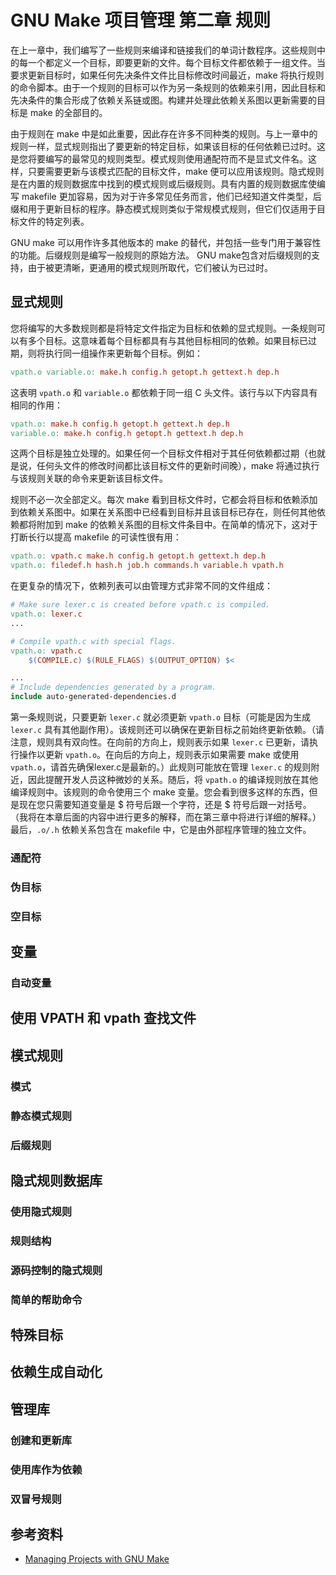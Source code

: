 # GNU Make 项目管理 第二章 规则

[annotation]: <id> (09443028-3ef7-4314-8998-5593c2b8c8c8)
[annotation]: <status> (public)
[annotation]: <create_time> (2021-04-18 17:40:01)
[annotation]: <category> (读书笔记)
[annotation]: <tags> (Make|Makefile|GNU)
[annotation]: <topic> (GNU Make 项目管理)
[annotation]: <index> (2)
[annotation]: <comments> (true)
[annotation]: <url> (http://blog.ccyg.studio/article/09443028-3ef7-4314-8998-5593c2b8c8c8)

在上一章中，我们编写了一些规则来编译和链接我们的单词计数程序。这些规则中的每一个都定义一个目标，即要更新的文件。每个目标文件都依赖于一组文件。当要求更新目标时，如果任何先决条件文件比目标修改时间最近，make 将执行规则的命令脚本。由于一个规则的目标可以作为另一条规则的依赖来引用，因此目标和先决条件的集合形成了依赖关系链或图。构建并处理此依赖关系图以更新需要的目标是 make 的全部目的。

由于规则在 make 中是如此重要，因此存在许多不同种类的规则。与上一章中的规则一样，显式规则指出了要更新的特定目标，如果该目标的任何依赖已过时。这是您将要编写的最常见的规则类型。模式规则使用通配符而不是显式文件名。这样，只要需要更新与该模式匹配的目标文件，make 便可以应用该规则。隐式规则是在内置的规则数据库中找到的模式规则或后缀规则。具有内置的规则数据库使编写 makefile 更加容易，因为对于许多常见任务而言，他们已经知道文件类型，后缀和用于更新目标的程序。静态模式规则类似于常规模式规则，但它们仅适用于目标文件的特定列表。

GNU make 可以用作许多其他版本的 make 的替代，并包括一些专门用于兼容性的功能。后缀规则是编写一般规则的原始方法。 GNU make包含对后缀规则的支持，由于被更清晰，更通用的模式规则所取代，它们被认为已过时。

## 显式规则

您将编写的大多数规则都是将特定文件指定为目标和依赖的显式规则。一条规则可以有多个目标。这意味着每个目标都具有与其他目标相同的依赖。如果目标已过期，则将执行同一组操作来更新每个目标。例如：

```makefile
vpath.o variable.o: make.h config.h getopt.h gettext.h dep.h
```

这表明 `vpath.o` 和 `variable.o` 都依赖于同一组 C 头文件。该行与以下内容具有相同的作用：

```makefile
vpath.o: make.h config.h getopt.h gettext.h dep.h
variable.o: make.h config.h getopt.h gettext.h dep.h
```

这两个目标是独立处理的。如果任何一个目标文件相对于其任何依赖都过期（也就是说，任何头文件的修改时间都比该目标文件的更新时间晚），make 将通过执行与该规则关联的命令来更新该目标文件。

规则不必一次全部定义。每次 make 看到目标文件时，它都会将目标和依赖添加到依赖关系图中。如果在关系图中已经看到目标并且该目标已存在，则任何其他依赖都将附加到 make 的依赖关系图的目标文件条目中。在简单的情况下，这对于打断长行以提高 makefile 的可读性很有用：

```makefile
vpath.o: vpath.c make.h config.h getopt.h gettext.h dep.h
vpath.o: filedef.h hash.h job.h commands.h variable.h vpath.h
```

在更复杂的情况下，依赖列表可以由管理方式非常不同的文件组成：

```makefile
# Make sure lexer.c is created before vpath.c is compiled.
vpath.o: lexer.c
...

# Compile vpath.c with special flags.
vpath.o: vpath.c
    $(COMPILE.c) $(RULE_FLAGS) $(OUTPUT_OPTION) $<

...
# Include dependencies generated by a program.
include auto-generated-dependencies.d
```

第一条规则说，只要更新 `lexer.c` 就必须更新 `vpath.o` 目标（可能是因为生成 `lexer.c` 具有其他副作用）。该规则还可以确保在更新目标之前始终更新依赖。（请注意，规则具有双向性。在向前的方向上，规则表示如果 `lexer.c` 已更新，请执行操作以更新 `vpath.o`。在向后的方向上，规则表示如果需要 make 或使用 `vpath.o`，请首先确保lexer.c是最新的。）此规则可能放在管理 `lexer.c` 的规则附近，因此提醒开发人员这种微妙的关系。随后，将 `vpath.o` 的编译规则放在其他编译规则中。该规则的命令使用三个 make 变量。您会看到很多这样的东西，但是现在您只需要知道变量是 $ 符号后跟一个字符，还是 $ 符号后跟一对括号。 （我将在本章后面的内容中进行更多的解释，而在第三章中将进行详细的解释。）最后，`.o/.h` 依赖关系包含在 makefile 中，它是由外部程序管理的独立文件。

### 通配符

### 伪目标

### 空目标

## 变量

### 自动变量

## 使用 VPATH 和 vpath 查找文件

## 模式规则

### 模式

### 静态模式规则

### 后缀规则

## 隐式规则数据库

### 使用隐式规则

### 规则结构

### 源码控制的隐式规则

### 简单的帮助命令

## 特殊目标

## 依赖生成自动化

## 管理库

### 创建和更新库

### 使用库作为依赖

### 双冒号规则

## 参考资料

- [Managing Projects with GNU Make](https://book.douban.com/subject/1850994/)